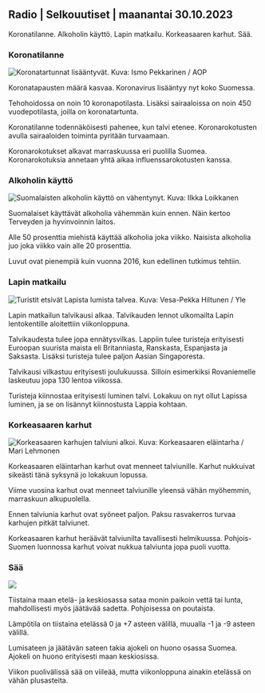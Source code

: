 ## Radio \| Selkouutiset \| maanantai 30.10.2023

Koronatilanne. Alkoholin käyttö. Lapin matkailu. Korkeasaaren karhut. Sää.

### Koronatilanne

![Koronatartunnat lisääntyvät. Kuva: Ismo Pekkarinen / AOP](https://images.cdn.yle.fi/image/upload/c_crop,h_1992,w_3543,x_0,y_232/ar_1.7777777777777777,c_fill,g_faces,h_675,w_1200/dpr_1.0/q_auto:eco/f_auto/fl_lossy/v1698673937/39-1193332653fb40a9c4a2)

Koronatapausten määrä kasvaa. Koronavirus lisääntyy nyt koko Suomessa.

Tehohoidossa on noin 10 koronapotilasta. Lisäksi sairaaloissa on noin 450 vuodepotilasta, joilla on koronatartunta.

Koronatilanne todennäköisesti pahenee, kun talvi etenee. Koronarokotusten avulla sairaaloiden toiminta pyritään turvaamaan.

Koronarokotukset alkavat marraskuussa eri puolilla Suomea. Koronarokotuksia annetaan yhtä aikaa influenssarokotusten kanssa.

### Alkoholin käyttö

![Suomalaisten alkoholin käyttö on vähentynyt. Kuva: Ilkka Loikkanen](https://images.cdn.yle.fi/image/upload/c_crop,h_2160,w_3840,x_0,y_325/ar_1.7777777777777777,c_fill,g_faces,h_675,w_1200/dpr_1.0/q_auto:eco/f_auto/fl_lossy/v1682602904/39-1105424644a7b35b4046)

Suomalaiset käyttävät alkoholia vähemmän kuin ennen. Näin kertoo Terveyden ja hyvinvoinnin laitos.

Alle 50 prosenttia miehistä käyttää alkoholia joka viikko. Naisista alkoholia juo joka viikko vain alle 20 prosenttia.

Luvut ovat pienempiä kuin vuonna 2016, kun edellinen tutkimus tehtiin.

### Lapin matkailu

![Turistit etsivät Lapista lumista talvea. Kuva: Vesa-Pekka Hiltunen / Yle](https://images.cdn.yle.fi/image/upload/c_crop,h_3375,w_6000,x_0,y_473/ar_1.7777777777777777,c_fill,g_faces,h_675,w_1200/dpr_1.0/q_auto:eco/f_auto/fl_lossy/v1673250132/39-105687963bbc441bd57b)

Lapin matkailun talvikausi alkaa. Talvikauden lennot ulkomailta Lapin lentokentille aloitettiin viikonloppuna.

Talvikaudesta tulee jopa ennätysvilkas. Lappiin tulee turisteja erityisesti Euroopan suurista maista eli Britanniasta, Ranskasta, Espanjasta ja Saksasta. Lisäksi turisteja tulee paljon Aasian Singaporesta.

Talvikausi vilkastuu erityisesti joulukuussa. Silloin esimerkiksi Rovaniemelle laskeutuu jopa 130 lentoa viikossa.

Turisteja kiinnostaa erityisesti luminen talvi. Lokakuu on nyt ollut Lapissa luminen, ja se on lisännyt kiinnostusta Lappia kohtaan.

### Korkeasaaren karhut

![Korkeasaaren karhujen talviuni alkoi. Kuva: Korkeasaaren eläintarha / Mari Lehmonen](https://images.cdn.yle.fi/image/upload/c_crop,h_3239,w_5759,x_0,y_0/ar_1.7777777777777777,c_fill,g_faces,h_675,w_1200/dpr_1.0/q_auto:eco/f_auto/fl_lossy/v1698664391/39-1193141653f687431ff4)

Korkeasaaren eläintarhan karhut ovat menneet talviunille. Karhut nukkuivat sikeästi tänä syksynä jo lokakuun lopussa.

Viime vuosina karhut ovat menneet talviunille yleensä vähän myöhemmin, marraskuun alkupuolella.

Ennen talviunia karhut ovat syöneet paljon. Paksu rasvakerros turvaa karhujen pitkät talviunet.

Korkeasaaren karhut heräävät talviunilta tavallisesti helmikuussa. Pohjois-Suomen luonnossa karhut voivat nukkua talviunta jopa puoli vuotta.

### Sää

![](https://images.cdn.yle.fi/image/upload/c_crop,h_1080,w_1919,x_0,y_0/ar_1.7777777777777777,c_fill,g_faces,h_675,w_1200/dpr_1.0/q_auto:eco/f_auto/fl_lossy/v1698681609/39-1193390653fd2ed08682)

Tiistaina maan etelä- ja keskiosassa sataa monin paikoin vettä tai lunta, mahdollisesti myös jäätävää sadetta. Pohjoisessa on poutaista.

Lämpötila on tiistaina etelässä 0 ja +7 asteen välillä, muualla -1 ja -9 asteen välillä.

Lumisateen ja jäätävän sateen takia ajokeli on huono osassa Suomea. Ajokeli on huono erityisesti maan keskiosissa.

Viikon puolivälissä sää on viileää, mutta viikonloppuna ainakin etelässä on vähän plusasteita.
